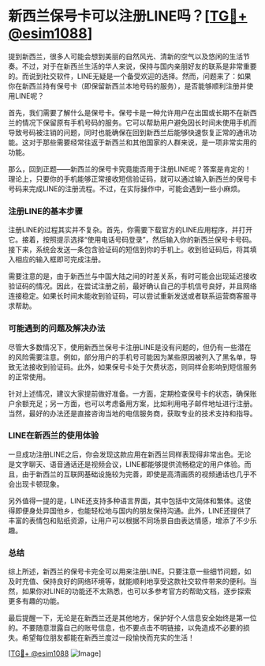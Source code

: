 # 新西兰保号卡可以注册LINE吗？[[TG💪+ @esim1088](https://t.me/s/esim1088)]

提到新西兰，很多人可能会想到美丽的自然风光、清新的空气以及悠闲的生活节奏。不过，对于在新西兰生活的华人来说，保持与国内亲朋好友的联系是非常重要的。而说到社交软件，LINE无疑是一个备受欢迎的选择。然而，问题来了：如果你在新西兰持有保号卡（即保留新西兰本地号码的服务），是否能够顺利注册并使用LINE呢？

首先，我们需要了解什么是保号卡。保号卡是一种允许用户在出国或长期不在新西兰的情况下保留原有手机号码的服务。它可以帮助用户避免因长时间未使用手机而导致号码被注销的问题，同时也能确保在回到新西兰后能够快速恢复正常的通讯功能。这对于那些需要经常往返于新西兰和其他国家的人群来说，是一项非常实用的功能。

那么，回到正题——新西兰的保号卡究竟能否用于注册LINE呢？答案是肯定的！理论上，只要你的手机能够正常接收短信验证码，就可以通过输入新西兰的保号卡号码来完成LINE的注册流程。不过，在实际操作中，可能会遇到一些小麻烦。

### 注册LINE的基本步骤

注册LINE的过程其实并不复杂。首先，你需要下载官方的LINE应用程序，并打开它。接着，按照提示选择“使用电话号码登录”，然后输入你的新西兰保号卡号码。接下来，系统会发送一条包含验证码的短信到你的手机上。收到验证码后，将其填入相应的输入框即可完成注册。

需要注意的是，由于新西兰与中国大陆之间的时差关系，有时可能会出现延迟接收验证码的情况。因此，在尝试注册之前，最好确认自己的手机信号良好，并且网络连接稳定。如果长时间未能收到验证码，可以尝试重新发送或者联系运营商客服寻求帮助。

### 可能遇到的问题及解决办法

尽管大多数情况下，使用新西兰保号卡注册LINE是没有问题的，但仍有一些潜在的风险需要注意。例如，部分用户的手机号可能因为某些原因被列入了黑名单，导致无法接收到验证码。此外，如果保号卡处于欠费状态，则同样会影响到短信服务的正常使用。

针对上述情况，建议大家提前做好准备。一方面，定期检查保号卡的状态，确保账户余额充足；另一方面，也可以考虑备用方案，比如利用电子邮件地址进行注册。当然，最好的办法还是直接咨询当地的电信服务商，获取专业的技术支持和指导。

### LINE在新西兰的使用体验

一旦成功注册LINE之后，你会发现这款应用在新西兰同样表现得非常出色。无论是文字聊天、语音通话还是视频会议，LINE都能够提供流畅稳定的用户体验。而且，由于新西兰的互联网基础设施较为完善，即使是高清画质的视频通话也几乎不会出现卡顿现象。

另外值得一提的是，LINE还支持多种语言界面，其中包括中文简体和繁体。这使得即便身处异国他乡，也能轻松地与国内的朋友保持沟通。此外，LINE还提供了丰富的表情包和贴纸资源，让用户可以根据不同场景自由表达情感，增添了不少乐趣。

### 总结

综上所述，新西兰的保号卡完全可以用来注册LINE。只要注意一些细节问题，如及时充值、保持良好的网络环境等，就能顺利地享受这款社交软件带来的便利。当然，如果你对LINE的功能还不太熟悉，也可以多参考官方的帮助文档，逐步探索更多有趣的功能。

最后提醒一下，无论是在新西兰还是其他地方，保护好个人信息安全始终是第一位的。不要随意泄露自己的账号信息，也不要点击不明链接，以免造成不必要的损失。希望每位朋友都能在新西兰度过一段愉快而充实的生活！

[[TG💪+ @esim1088](https://t.me/s/esim1088) ![Image](https://i.postimg.cc/4NQfJmqS/Snipaste-2025-05-13-00-14-12.png)]